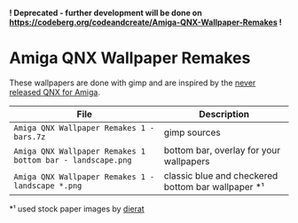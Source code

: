 __! Deprecated - further development will be done on https://codeberg.org/codeandcreate/Amiga-QNX-Wallpaper-Remakes !__

# Amiga QNX Wallpaper Remakes

These wallpapers are done with gimp and are inspired by the [never released QNX for Amiga](http://www.bambi-amiga.co.uk/amigahistory/qnxpup.html).

| File | Description |
|---|---|
| ```Amiga QNX Wallpaper Remakes 1 - bars.7z``` | gimp sources |
| ```Amiga QNX Wallpaper Remakes 1 bottom bar - landscape.png``` | bottom bar, overlay for your wallpapers |
| ```Amiga QNX Wallpaper Remakes 1 - landscape *.png``` | classic blue and checkered bottom bar wallpaper \*¹ |


\*¹ used stock paper images by [dierat](https://www.deviantart.com/dierat/art/Paper-Pack-9-269825102)
